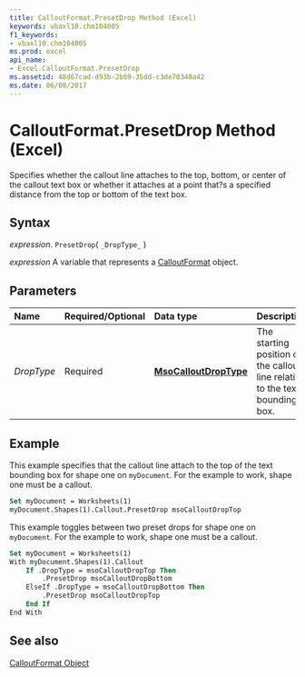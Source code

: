 ```yaml
---
title: CalloutFormat.PresetDrop Method (Excel)
keywords: vbaxl10.chm104005
f1_keywords:
- vbaxl10.chm104005
ms.prod: excel
api_name:
- Excel.CalloutFormat.PresetDrop
ms.assetid: 48d67cad-d93b-2b69-35dd-c3de70340a42
ms.date: 06/08/2017
---
```



# CalloutFormat.PresetDrop Method (Excel)

Specifies whether the callout line attaches to the top, bottom, or center of the callout text box or whether it attaches at a point that?s a specified distance from the top or bottom of the text box.


## Syntax

 _expression_. `PresetDrop`( `_DropType_` )

 _expression_ A variable that represents a [CalloutFormat](Excel.CalloutFormat.md) object.


## Parameters



|Name|Required/Optional|Data type|Description|
|:-----|:-----|:-----|:-----|
| _DropType_|Required| **[MsoCalloutDropType](Office.MsoCalloutDropType.md)**|The starting position of the callout line relative to the text bounding box.|

## Example

This example specifies that the callout line attach to the top of the text bounding box for shape one on  `myDocument`. For the example to work, shape one must be a callout.


```vb
Set myDocument = Worksheets(1) 
myDocument.Shapes(1).Callout.PresetDrop msoCalloutDropTop
```

This example toggles between two preset drops for shape one on  `myDocument`. For the example to work, shape one must be a callout.




```vb
Set myDocument = Worksheets(1) 
With myDocument.Shapes(1).Callout 
    If .DropType = msoCalloutDropTop Then 
        .PresetDrop msoCalloutDropBottom 
    ElseIf .DropType = msoCalloutDropBottom Then 
        .PresetDrop msoCalloutDropTop 
    End If 
End With
```


## See also


[CalloutFormat Object](Excel.CalloutFormat.md)

